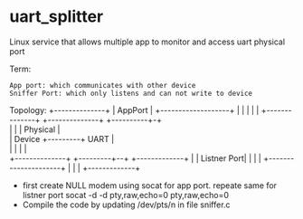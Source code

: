 # uart_splitter
Linux service that allows multiple app to monitor and access uart physical port


Term:

    App port: which communicates with other device
    Sniffer Port: which only listens and can not write to device

Topology:
                                                                +--------------+
                                                                | AppPort      |
                                            +-------------------+              |
                                            |                   |              |
                                            |                   +--------------+
        +--------------+         +----------+-+                                 
        |              |         | Physical   |                                 
        | Device       +---------+ UART       |                                 
        |              |         |            |                                 
        +--------------+         +---------+--+                  +-------------+
                                           |                     | Listner Port|
                                           |                     |             |
                                           +---------------------+             |
                                                                 |             |
                                                                 +-------------+

- first create NULL modem using socat for app port. repeate same for listner port
    socat -d -d pty,raw,echo=0 pty,raw,echo=0
- Compile the code by updating /dev/pts/n in file sniffer.c


